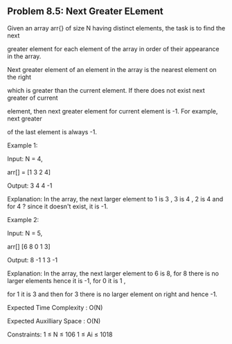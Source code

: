 <h2>Problem 8.5: Next Greater ELement</h2>

Given an array arr{} of size N having distinct elements, the task is to find the next

greater element for each element of the array in order of their appearance in the array.

Next greater element of an element in the array is the nearest element on the right

which is greater than the current element. If there does not exist next greater of current

element, then next greater element for current element is -1. For example, next greater

of the last element is always -1.

Example 1:

Input: N = 4, 

arr[] = [1 3 2 4]

Output: 3 4 4 -1

Explanation: In the array, the next larger element to 1 is 3 , 3 is 4 , 2 is 4 and for 4 ? since it doesn't exist, it is -1.

Example 2:

Input: N = 5, 

arr[] [6 8 0 1 3]

Output: 8 -1 1 3 -1

Explanation: In the array, the next larger element to 6 is 8, for 8 there is no larger elements hence it is -1, for 0 it is 1 ,

for 1 it is 3 and then for 3 there is no larger element on right and hence -1.

Expected Time Complexity : O(N) 

Expected Auxilliary Space : O(N)

Constraints: 1 ≤ N ≤ 106 1 ≤ Ai ≤ 1018
